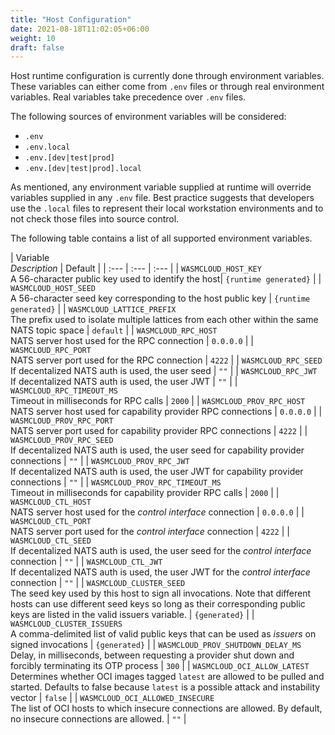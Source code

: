 ```yaml
---
title: "Host Configuration"
date: 2021-08-18T11:02:05+06:00
weight: 10
draft: false
---
```


Host runtime configuration is currently done through environment variables. These variables can either come from `.env` files or through real environment variables. Real variables take precedence over `.env` files. 

The following sources of environment variables will be considered:

* `.env`
* `.env.local`
* `.env.[dev|test|prod]`
* `.env.[dev|test|prod].local`

As mentioned, any environment variable supplied at runtime will override variables supplied in any `.env` file. Best practice suggests that developers use the `.local` files to represent their local workstation environments and to not check those files into source control.

The following table contains a list of all supported environment variables.

| Variable<br/>_Description_ | Default |
| :--- | :--- | :--- |
| `WASMCLOUD_HOST_KEY`<br/>A 56-character public key used to identify the host| `{runtime generated}` |
| `WASMCLOUD_HOST_SEED`<br/> A 56-character seed key corresponding to the host public key | `{runtime generated}` |
| `WASMCLOUD_LATTICE_PREFIX`<br/>The prefix used to isolate multiple lattices from each other within the same NATS topic space | `default` |
| `WASMCLOUD_RPC_HOST`<br/>NATS server host used for the RPC connection | `0.0.0.0` |
| `WASMCLOUD_RPC_PORT`<br/>NATS server port used for the RPC connection | `4222` |
| `WASMCLOUD_RPC_SEED`<br/>If decentalized NATS auth is used, the user seed | `""` | 
| `WASMCLOUD_RPC_JWT`<br/>If decentalized NATS auth is used, the user JWT | `""` | 
| `WASMCLOUD_RPC_TIMEOUT_MS`<br/>Timeout in milliseconds for RPC calls | `2000` |
| `WASMCLOUD_PROV_RPC_HOST`<br/>NATS server host used for capability provider RPC connections | `0.0.0.0` |
| `WASMCLOUD_PROV_RPC_PORT`<br/>NATS server port used for capability provider RPC connections | `4222` |
| `WASMCLOUD_PROV_RPC_SEED`<br/>If decentalized NATS auth is used, the user seed for capability provider connections | `""` | 
| `WASMCLOUD_PROV_RPC_JWT`<br/>If decentalized NATS auth is used, the user JWT for capability provider connections | `""` | 
| `WASMCLOUD_PROV_RPC_TIMEOUT_MS`<br/>Timeout in milliseconds for capability provider RPC calls | `2000` |
| `WASMCLOUD_CTL_HOST`<br/>NATS server host used for the _control interface_ connection | `0.0.0.0` |
| `WASMCLOUD_CTL_PORT`<br/>NATS server port used for the _control interface_ connection | `4222` | 
| `WASMCLOUD_CTL_SEED`<br/>If decentalized NATS auth is used, the user seed for the _control interface_ connection | `""` |
| `WASMCLOUD_CTL_JWT`<br/>If decentalized NATS auth is used, the user JWT for the _control interface_ connection | `""` | 
| `WASMCLOUD_CLUSTER_SEED`<br/>The seed key used by this host to sign all invocations. Note that different hosts can use different seed keys so long as their corresponding public keys are listed in the valid issuers variable. | `{generated}` |
| `WASMCLOUD_CLUSTER_ISSUERS`<br/>A comma-delimited list of valid public keys that can be used as _issuers_ on signed invocations | `{generated}` | 
| `WASMCLOUD_PROV_SHUTDOWN_DELAY_MS`<br/>Delay, in milliseconds, between requesting a provider shut down and forcibly terminating its OTP process | `300` |
| `WASMCLOUD_OCI_ALLOW_LATEST`<br/>Determines whether OCI images tagged `latest` are allowed to be pulled and started. Defaults to false because `latest` is a possible attack and instability vector | `false` |
| `WASMCLOUD_OCI_ALLOWED_INSECURE`<br/>The list of OCI hosts to which insecure connections are allowed. By default, no insecure connections are allowed. | `""` |


